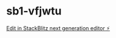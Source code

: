 # sb1-vfjwtu

[Edit in StackBlitz next generation editor ⚡️](https://stackblitz.com/~/github.com/mohammadziyadeh/sb1-vfjwtu)